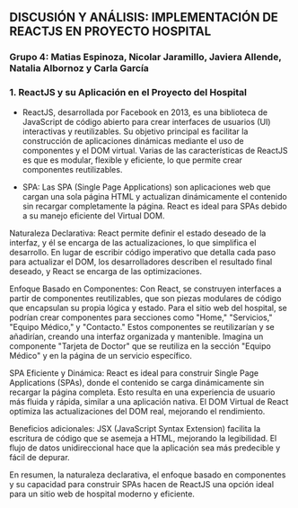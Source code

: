 ## DISCUSIÓN Y ANÁLISIS: IMPLEMENTACIÓN DE REACTJS EN PROYECTO HOSPITAL
### Grupo 4: Matias Espinoza, Nicolar Jaramillo, Javiera Allende, Natalia Albornoz y Carla García
 
### 1. ReactJS y su Aplicación en el Proyecto del Hospital

- ReactJS, desarrollada por Facebook en 2013, es una biblioteca de JavaScript de código abierto para crear interfaces de usuarios (UI) interactivas y reutilizables. Su objetivo principal es facilitar la construcción de aplicaciones dinámicas mediante el uso de componentes y el DOM virtual. Varias de las características de ReactJS es que es modular, flexible y eficiente, lo que permite crear componentes reutilizables.

- SPA: Las SPA (Single Page Applications) son aplicaciones web que cargan una sola página HTML y actualizan dinámicamente el contenido sin recargar completamente la página. React es ideal para SPAs debido a su manejo eficiente del Virtual DOM.

Naturaleza Declarativa: React permite definir el estado deseado de la interfaz, y él se encarga de las actualizaciones, lo que simplifica el desarrollo. En lugar de escribir código imperativo que detalla cada paso para actualizar el DOM, los desarrolladores describen el resultado final deseado, y React se encarga de las optimizaciones.

Enfoque Basado en Componentes: Con React, se construyen interfaces a partir de componentes reutilizables, que son piezas modulares de código que encapsulan su propia lógica y estado. Para el sitio web del hospital, se podrían crear componentes para secciones como "Home," "Servicios," "Equipo Médico," y "Contacto." Estos componentes se reutilizarían y se añadirían, creando una interfaz organizada y mantenible. Imagina un componente "Tarjeta de Doctor" que se reutiliza en la sección "Equipo Médico" y en la página de un servicio específico.

SPA Eficiente y Dinámica: React es ideal para construir Single Page Applications (SPAs), donde el contenido se carga dinámicamente sin recargar la página completa.
Esto resulta en una experiencia de usuario más fluida y rápida, similar a una aplicación nativa. El DOM Virtual de React optimiza las actualizaciones del DOM real, mejorando el rendimiento.

Beneficios adicionales: JSX (JavaScript Syntax Extension) facilita la escritura de código que se asemeja a HTML, mejorando la legibilidad. El flujo de datos unidireccional hace que la aplicación sea más predecible y fácil de depurar.

En resumen, la naturaleza declarativa, el enfoque basado en componentes y su capacidad para construir SPAs hacen de ReactJS una opción ideal para un sitio web de hospital moderno y eficiente.
